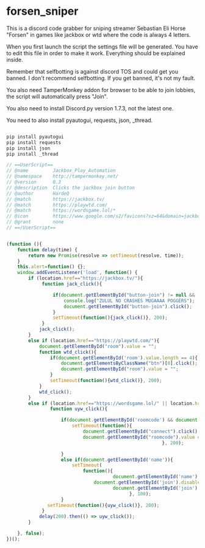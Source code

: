 ﻿# forsen_sniper

This is a discord code grabber for sniping streamer Sebastian Eli Horse "Forsen" in games like jackbox or wtd where the code is always 4 letters. 

When you first launch the script the settings file will be generated. You have to edit this file in order to make it work. Everything should be explained inside.

Remember that selfbotting is against discord TOS and could get you banned. I don't recommend selfbotting. If you get banned, it's not my fault.

You also need TamperMonkey addon for browser to be able to join lobbies, the script will automatically press "Join".

You also need to install Discord.py version 1.7.3, not the latest one.

You need to also install pyautogui, requests, json, _thread.

```python

pip install pyautogui
pip install requests
pip install json
pip install _thread

```


```javascript
// ==UserScript==
// @name         Jackbox_Play_Automation
// @namespace    http://tampermonkey.net/
// @version      0.3
// @description  Clicks the jackbox join button
// @author       HardeQ
// @match        https://jackbox.tv/
// @match        https://playwtd.com/
// @match        https://wordsgame.lol/*
// @icon         https://www.google.com/s2/favicons?sz=64&domain=jackbox.tv
// @grant        none
// ==/UserScript==


(function (){
    function delay(time) {
        return new Promise(resolve => setTimeout(resolve, time));
    }
    this.alert=function() {};
    window.addEventListener('load', function() {
        if (location.href=="https://jackbox.tv/"){
             function jack_click(){

                 if(document.getElementById("button-join") != null && !document.getElementById("button-join").disabled){
                     console.log("ZULUL NO CRASHES MUGAAAA POGGERS");
                     document.getElementById("button-join").click();
                 }
                 setTimeout(function(){jack_click()}, 200);
             }
            jack_click();
        }
        else if (location.href=="https://playwtd.com/"){
            document.getElementById("room").value = "";
            function wtd_click(){
                if(document.getElementById('room').value.length == 4){
                    document.getElementsByClassName("btn")[0].click();
                    document.getElementById("room").value = "";
                }
                setTimeout(function(){wtd_click()}, 200);
            }
            wtd_click();
        }
        else if (location.href=="https://wordsgame.lol/" || location.href=="https://wordsgame.lol/index.html"){
                function uyw_click(){

                    if(document.getElementById('roomcode') && document.getElementById('roomcode').value.length == 4){
                        setTimeout(function(){
                            document.getElementById("connect").click();
                            document.getElementById("roomcode").value = "";
                                                         }, 200);

                    }
                    else if(document.getElementById('name')){
                        setTimeout(
                            function(){
                                       document.getElementById('name').value = "NAME1"; //EDIT THIS OR YOURE PEPEJA
                                document.getElementById('join').disabled = false;
                                       document.getElementById('join').click();
                                             }, 100);
                    }
               setTimeout(function(){uyw_click()}, 200);
             }
            delay(200).then(() => uyw_click());
        }

    }, false);
})();
```
